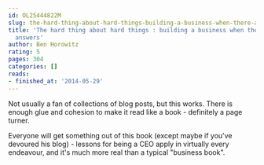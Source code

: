 ```yaml
---
id: OL25444822M
slug: the-hard-thing-about-hard-things-building-a-business-when-there-are-no-easy-answers
title: 'The hard thing about hard things : building a business when there are no easy
  answers'
author: Ben Horowitz
rating: 5
pages: 304
categories: []
reads:
- finished_at: '2014-05-29'
---
```

Not usually a fan of collections of blog posts, but this works. There is enough glue and cohesion to make it read like a book - definitely a page turner.

Everyone will get something out of this book (except maybe if you've devoured his blog) - lessons for being a CEO apply in virtually every endeavour, and it's much more real than a typical "business book".
